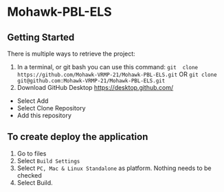 # Mohawk-PBL-ELS

## Getting Started
There is multiple ways to retrieve the project:
1. In a terminal, or git bash you can use this command:
  `git  clone https://github.com/Mohawk-VRMP-21/Mohawk-PBL-ELS.git` OR
  `git clone git@github.com:Mohawk-VRMP-21/Mohawk-PBL-ELS.git`
2. Download GitHub Desktop
https://desktop.github.com/
- Select Add
- Select Clone Repository 
- Add this repository


## To create deploy the application
1. Go to files 
2. Select `Build Settings`
3. Select `PC, Mac & Linux Standalone` as platform. Nothing needs to be checked
4. Select Build.
